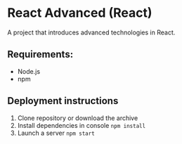 # React Advanced (React)
A project that introduces advanced technologies in React.

## Requirements: 
* Node.js 
* npm

## Deployment instructions
1. Clone repository or download the archive
2. Install dependencies in console `npm install`
3. Launch a server `npm start`
